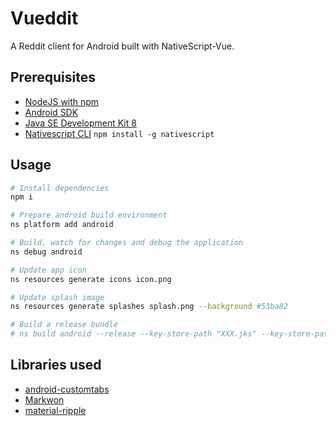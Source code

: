 # Vueddit

A Reddit client for Android built with NativeScript-Vue.

## Prerequisites

* [NodeJS with npm](https://nodejs.org/en/download/current/)
* [Android SDK](https://developer.android.com/studio)
* [Java SE Development Kit 8](https://www.oracle.com/java/technologies/javase/javase-jdk8-downloads.html)
* [Nativescript CLI](https://github.com/NativeScript/nativescript-cli) `npm install -g nativescript`

## Usage

``` bash
# Install dependencies
npm i

# Prepare android build environment
ns platform add android

# Build, watch for changes and debug the application
ns debug android

# Update app icon
ns resources generate icons icon.png

# Update splash image
ns resources generate splashes splash.png --background #53ba82

# Build a release bundle
# ns build android --release --key-store-path "XXX.jks" --key-store-password XXX --key-store-alias XXX --key-store-alias-password XXX --aab
```

## Libraries used

* [android-customtabs](https://github.com/saschpe/android-customtabs)
* [Markwon](https://github.com/noties/Markwon)
* [material-ripple](https://github.com/balysv/material-ripple)
